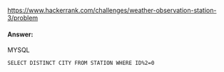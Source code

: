 https://www.hackerrank.com/challenges/weather-observation-station-3/problem

#### Answer:

MYSQL
```MYSQL
SELECT DISTINCT CITY FROM STATION WHERE ID%2=0
```
